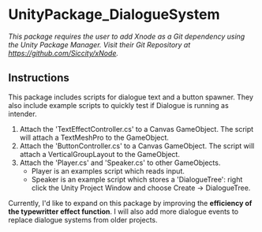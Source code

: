 # UnityPackage_DialogueSystem

*This package requires the user to add Xnode as a Git dependency using the Unity Package Manager.
Visit their Git Repository at https://github.com/Siccity/xNode.*

## Instructions
This package includes scripts for dialogue text and a button spawner. 
They also include example scripts to quickly test if Dialogue is running as intender.

1. Attach the 'TextEffectController.cs' to a Canvas GameObject. The script will attach a TextMeshPro to the GameObject.
2. Attach the 'ButtonController.cs' to a Canvas GameObject. The script will attach a VerticalGroupLayout to the GameObject.
3. Attach the 'Player.cs' and 'Speaker.cs' to other GameObjects. 
    - Player is an examples script which reads input.
    - Speaker is an example script which stores a 'DialogueTree': right click the Unity Project Window and choose Create -> DialogueTree.

Currently, I'd like to expand on this package by improving the **efficiency of the typewritter effect function**. I will also add more dialogue events to replace dialogue systems from older projects.

